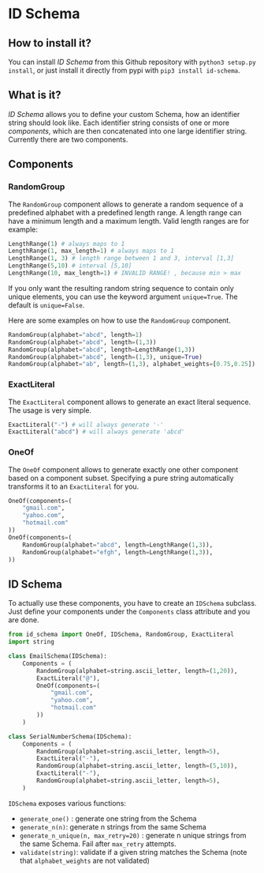 # ID Schema

## How to install it?

You can install *ID Schema* from this Github repository with `python3 setup.py install`,
or just install it directly from pypi with `pip3 install id-schema`.

## What is it?

*ID Schema* allows you to define your custom Schema, how an identifier string should look like. Each identifier string consists of one or more *components*, which are then concatenated into one large identifier string.
Currently there are two components.

## Components


### RandomGroup

The `RandomGroup` component allows to generate a random sequence of a predefined alphabet
with a predefined length range. A length range can have a minimum length and a maximum length. Valid length ranges are for example:

```python
LengthRange(1) # always maps to 1
LengthRange(1, max_length=1) # always maps to 1
LengthRange(1, 3) # length range between 1 and 3, interval [1,3]
LengthRange(5,10) # interval [5,10]
LengthRange(10, max_length=1) # INVALID RANGE! , because min > max
```

If you only want the resulting random string sequence to contain only unique elements,
you can use the keyword argument `unique=True`. The default is `unique=False`.

Here are some examples on how to use the `RandomGroup` component.
```python
RandomGroup(alphabet="abcd", length=1)
RandomGroup(alphabet="abcd", length=(1,3))
RandomGroup(alphabet="abcd", length=LengthRange(1,3))
RandomGroup(alphabet="abcd", length=(1,3), unique=True)
RandomGroup(alphabet="ab", length=(1,3), alphabet_weights=[0.75,0.25]) # 'a' will occur 3/4 as much as 'b'
```

### ExactLiteral

The `ExactLiteral` component allows to generate an exact literal sequence. The usage is very simple.

```python
ExactLiteral("-") # will always generate '-'
ExactLiteral("abcd") # will always generate 'abcd'
```


### OneOf

The `OneOf` component allows to generate exactly one other component based on a component subset. Specifying a pure string automatically transforms it to an `ExactLiteral` for you.

```python
OneOf(components=(
	"gmail.com",
	"yahoo.com",
	"hotmail.com"
))
OneOf(components=(
	RandomGroup(alphabet="abcd", length=LengthRange(1,3)),
	RandomGroup(alphabet="efgh", length=LengthRange(1,3)),
))
```

## ID Schema

To actually use these components, you have to create an `IDSchema` subclass. Just define your components under the `Components` class attribute and you are done.

```python
from id_schema import OneOf, IDSchema, RandomGroup, ExactLiteral
import string

class EmailSchema(IDSchema):
	Components = (
		RandomGroup(alphabet=string.ascii_letter, length=(1,20)),
		ExactLiteral("@"),
		OneOf(components=(
			"gmail.com",
			"yahoo.com",
			"hotmail.com"
		))
	)

class SerialNumberSchema(IDSchema):
	Components = (
		RandomGroup(alphabet=string.ascii_letter, length=5),
		ExactLiteral("-"),
		RandomGroup(alphabet=string.ascii_letter, length=(5,10)),
		ExactLiteral("-"),
		RandomGroup(alphabet=string.ascii_letter, length=5),
	)
```

`IDSchema` exposes various functions:

- `generate_one()` : generate one string from the Schema
- `generate_n(n)`: generate n strings from the same Schema
- `generate_n_unique(n, max_retry=20)` : generate n unique strings from the same Schema. Fail after `max_retry` attempts.
- `validate(string)`: validate if a given string matches the Schema (note that `alphabet_weights` are not validated)
